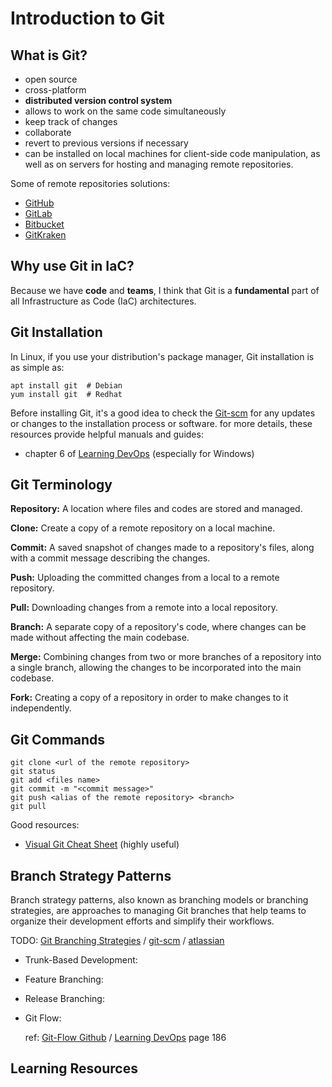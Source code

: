 # Introduction to Git

## What is Git?

- open source
- cross-platform
- **distributed version control system**
- allows to work on the same code simultaneously
- keep track of changes
- collaborate
- revert to previous versions if necessary
- can be installed on local machines for client-side code manipulation, as well as on servers for hosting and managing remote repositories.

Some of remote repositories solutions:

- [GitHub](https://github.com)
- [GitLab](https://gitlab.com)
- [Bitbucket](https://bitbucket.org)
- [GitKraken](https://www.gitkraken.com/)

## Why use Git in IaC?

Because we have **code** and **teams**, I think that Git is a **fundamental** part of all Infrastructure as Code (IaC) architectures.

## Git Installation

In Linux, if you use your distribution's package manager, Git installation is as simple as:

```
apt install git  # Debian
yum install git  # Redhat
```

Before installing Git, it's a good idea to check the [Git-scm](https://git-scm.com/downloads) for any updates or changes to the installation process or software.
for more details, these resources provide helpful manuals and guides:

- chapter 6 of [Learning DevOps](../../IaC_resources/LearningDevOps_MikaelKrief_Packt.md) (especially for Windows)

## Git Terminology

**Repository:** A location where files and codes are stored and managed.

**Clone:**  Create a copy of a remote repository on a local machine.

**Commit:** A saved snapshot of changes made to a repository's files, along with a commit message describing the changes.

**Push:** Uploading the committed changes from a local to a remote repository.

**Pull:** Downloading changes from a remote into a local repository.

**Branch:** A separate copy of a repository's code, where changes can be made without affecting the main codebase.

**Merge:** Combining changes from two or more branches of a repository into a single branch, allowing the changes to be incorporated into the main codebase.

**Fork:** Creating a copy of a repository in order to make changes to it independently.

## Git Commands

```
git clone <url of the remote repository>
git status
git add <files name>
git commit -m "<commit message>"
git push <alias of the remote repository> <branch>
git pull
```

Good resources:

- [Visual Git Cheat Sheet](https://ndpsoftware.com/git-cheatsheet.htm) (highly useful)

## Branch Strategy Patterns

Branch strategy patterns, also known as branching models or branching strategies, are approaches to managing Git branches that help teams to organize their development efforts and simplify their workflows.

TODO: [Git Branching Strategies](https://tilburgsciencehub.com/building-blocks/collaborate-and-share-your-work/use-github/git-branching-strategies/) / [git-scm](https://git-scm.com/book/en/v2/Git-Branching-Branches-in-a-Nutshell) / [atlassian](https://www.atlassian.com/git/tutorials/comparing-workflows)

- Trunk-Based Development:
- Feature Branching:
- Release Branching:
- Git Flow:

    ref: [Git-Flow Github](https://github.com/nvie/gitflow) / [Learning DevOps](../../IaC_resources/LearningDevOps_MikaelKrief_Packt.md) page 186
    
## Learning Resources
